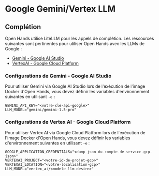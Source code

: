 # Google Gemini/Vertex LLM

## Complétion

Open Hands utilise LiteLLM pour les appels de complétion. Les ressources suivantes sont pertinentes pour utiliser Open Hands avec les LLMs de Google :

- [Gemini - Google AI Studio](https://docs.litellm.ai/docs/providers/gemini)
- [VertexAI - Google Cloud Platform](https://docs.litellm.ai/docs/providers/vertex)

### Configurations de Gemini - Google AI Studio

Pour utiliser Gemini via Google AI Studio lors de l'exécution de l'image Docker d'Open Hands, vous devez définir les variables d'environnement suivantes en utilisant `-e` :

```
GEMINI_API_KEY="<votre-cle-api-google>"
LLM_MODEL="gemini/gemini-1.5-pro"
```

### Configurations de Vertex AI - Google Cloud Platform

Pour utiliser Vertex AI via Google Cloud Platform lors de l'exécution de l'image Docker d'Open Hands, vous devez définir les variables d'environnement suivantes en utilisant `-e` :

```
GOOGLE_APPLICATION_CREDENTIALS="<dump-json-du-compte-de-service-gcp-json>"
VERTEXAI_PROJECT="<votre-id-de-projet-gcp>"
VERTEXAI_LOCATION="<votre-localisation-gcp>"
LLM_MODEL="vertex_ai/<modele-llm-desire>"
```
